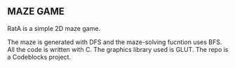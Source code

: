 ## MAZE GAME
RatA is a simple 2D maze game.

The maze is generated with DFS and the maze-solving fucntion uses BFS.
All the code is written with C. The graphics library used is GLUT.
The repo is a Codeblocks project.
